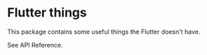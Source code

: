# Flutter things

This package contains some useful things the Flutter doesn't have.

See API Reference.
